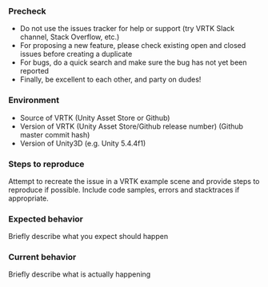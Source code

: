 ### Precheck

 * Do not use the issues tracker for help or support (try VRTK Slack channel, Stack Overflow, etc.)
 * For proposing a new feature, please check existing open and closed issues before creating a duplicate
 * For bugs, do a quick search and make sure the bug has not yet been reported
 * Finally, be excellent to each other, and party on dudes!

### Environment

 * Source of VRTK (Unity Asset Store or Github)
 * Version of VRTK (Unity Asset Store/Github release number) (Github master commit hash)
 * Version of Unity3D (e.g. Unity 5.4.4f1)

### Steps to reproduce

Attempt to recreate the issue in a VRTK example scene and provide steps to reproduce if possible. Include code samples, errors and stacktraces if appropriate.

### Expected behavior

Briefly describe what you expect should happen

### Current behavior

Briefly describe what is actually happening